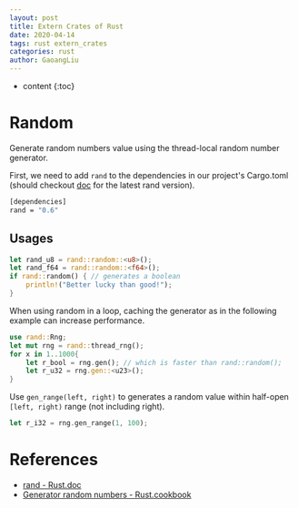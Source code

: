 ```yaml
---
layout: post
title: Extern Crates of Rust
date: 2020-04-14
tags: rust extern_crates
categories: rust
author: GaoangLiu
---
```

* content
{:toc}


# Random 
Generate random numbers value using the thread-local random number generator.



First, we need to add `rand` to the dependencies in our project's Cargo.toml (should checkout [doc](https://rust-lang-nursery.github.io/rust-cookbook/algorithms/randomness.html) for the latest rand version).

```bash
[dependencies]
rand = "0.6"
```

## Usages 
```rust
let rand_u8 = rand::random::<u8>();
let rand_f64 = rand::random::<f64>();
if rand::random() { // generates a boolean
    println!("Better lucky than good!");
}
```
When using random in a loop, caching the generator as in the following example can increase performance.
```rust
use rand::Rng;
let mut rng = rand::thread_rng();
for x in 1..1000{
    let r_bool = rng.gen(); // which is faster than rand::random();
    let r_u32 = rng.gen::<u23>();
}
```

Use `gen_range(left, right)` to generates a random value within half-open `[left, right)` range (not including right).

```rust
let r_i32 = rng.gen_range(1, 100);
```


# References 
* [rand - Rust.doc](https://docs.rs/rand/0.7.2/rand/fn.random.html)
* [Generator random numbers - Rust.cookbook](https://rust-lang-nursery.github.io/rust-cookbook/algorithms/randomness.html)
